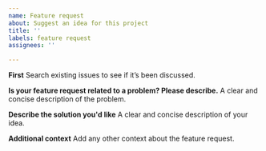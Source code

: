 ```yaml
---
name: Feature request
about: Suggest an idea for this project
title: ''
labels: feature request
assignees: ''

---
```


**First**
Search existing issues to see if it’s been discussed.

**Is your feature request related to a problem? Please describe.**
A clear and concise description of the problem.

**Describe the solution you'd like**
A clear and concise description of your idea.

**Additional context**
Add any other context about the feature request.
